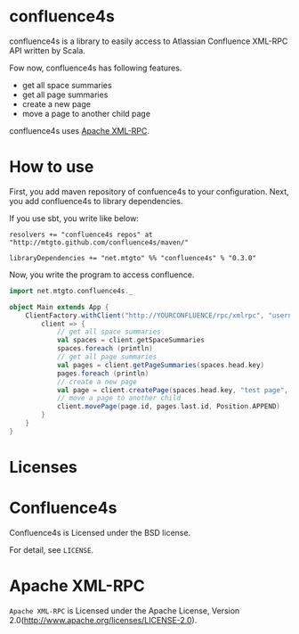 confluence4s
========
confluence4s is a library to easily access to Atlassian Confluence XML-RPC API written by Scala.

Fow now, confluence4s has following features.

- get all space summaries
- get all page summaries
- create a new page
- move a page to another child page

confluence4s uses [Apache XML-RPC](http://ws.apache.org/xmlrpc/index.html).

# How to use
First, you add maven repository of confuence4s to your configuration.
Next, you add confluence4s to library dependencies.

If you use sbt, you write like below:

```
resolvers += "confluence4s repos" at "http://mtgto.github.com/confluence4s/maven/"

libraryDependencies += "net.mtgto" %% "confluence4s" % "0.3.0"
```

Now, you write the program to access confluence.

```scala
import net.mtgto.confluence4s._

object Main extends App {
	ClientFactory.withClient("http://YOURCONFLUENCE/rpc/xmlrpc", "username", "password") {
		client => {
			// get all space summaries
			val spaces = client.getSpaceSummaries
			spaces.foreach (println)
			// get all page summaries
			val pages = client.getPageSummaries(spaces.head.key)
			pages.foreach (println)
			// create a new page
			val page = client.createPage(spaces.head.key, "test page", "this is test", pages.head.id)
			// move a page to another child
			client.movePage(page.id, pages.last.id, Position.APPEND)
		}
	}
}
```

# Licenses
# Confluence4s
Confluence4s is Licensed under the BSD license.

For detail, see `LICENSE`.

# Apache XML-RPC
`Apache XML-RPC` is Licensed under the Apache License, Version 2.0(http://www.apache.org/licenses/LICENSE-2.0).
